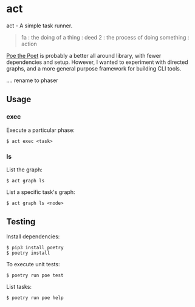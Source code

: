 # act

act - A simple task runner.

> 1a : the doing of a thing : deed
> 2 : the process of doing something : action

[Poe the Poet][] is probably a better all around library,
with fewer dependencies and setup.  However, I wanted to
experiment with directed graphs, and a more general
purpose framework for building CLI tools.

.... rename to phaser

[Poe the Poet]: https://github.com/nat-n/poethepoet

## Usage

### exec

Execute a particular phase:

    $ act exec <task>

### ls

List the graph:

    $ act graph ls

List a specific task's graph:

    $ act graph ls <node>

## Testing

Install dependencies:

    $ pip3 install poetry
    $ poetry install

To execute unit tests:

    $ poetry run poe test

List tasks:

    $ poetry run poe help
